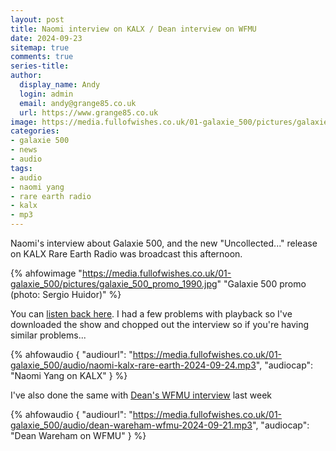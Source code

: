 ```yaml
---
layout: post
title: Naomi interview on KALX / Dean interview on WFMU
date: 2024-09-23
sitemap: true
comments: true
series-title:
author:
  display_name: Andy
  login: admin
  email: andy@grange85.co.uk
  url: https://www.grange85.co.uk
image: https://media.fullofwishes.co.uk/01-galaxie_500/pictures/galaxie_500_promo_1990.jpg
categories:
- galaxie 500
- news
- audio
tags:
- audio
- naomi yang
- rare earth radio
- kalx
- mp3
---
```

Naomi's interview about Galaxie 500, and the new "Uncollected..." release on KALX Rare Earth Radio was broadcast this afternoon.

{% ahfowimage "https://media.fullofwishes.co.uk/01-galaxie_500/pictures/galaxie_500_promo_1990.jpg" "Galaxie 500 promo (photo: Sergio Huidor)" %}

You can [listen back here](https://spinitron.com/KALX/pl/19556086/The-Rare-Earth-Show?sp=392503442). I had a few problems with playback so I've downloaded the show and chopped out the interview so if you're having similar problems...

{% ahfowaudio {
"audiourl": "https://media.fullofwishes.co.uk/01-galaxie_500/audio/naomi-kalx-rare-earth-2024-09-24.mp3",
"audiocap": "Naomi Yang on KALX"
} %}

I've also done the same with [Dean's WFMU interview](https://www.wfmu.org/playlists/shows/144218) last week

{% ahfowaudio {
"audiourl": "https://media.fullofwishes.co.uk/01-galaxie_500/audio/dean-wareham-wfmu-2024-09-21.mp3",
"audiocap": "Dean Wareham on WFMU"
} %}


